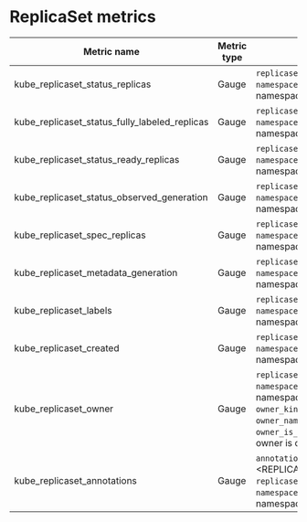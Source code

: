 # ReplicaSet metrics

| Metric name| Metric type | Labels/tags | Status |
| ---------- | ----------- | ----------- | ----------- |
| kube_replicaset_status_replicas | Gauge | `replicaset`=&lt;replicaset-name&gt; <br> `namespace`=&lt;replicaset-namespace&gt; | STABLE |
| kube_replicaset_status_fully_labeled_replicas | Gauge | `replicaset`=&lt;replicaset-name&gt; <br> `namespace`=&lt;replicaset-namespace&gt; | STABLE |
| kube_replicaset_status_ready_replicas | Gauge | `replicaset`=&lt;replicaset-name&gt; <br> `namespace`=&lt;replicaset-namespace&gt; | STABLE |
| kube_replicaset_status_observed_generation | Gauge | `replicaset`=&lt;replicaset-name&gt; <br> `namespace`=&lt;replicaset-namespace&gt; | STABLE |
| kube_replicaset_spec_replicas | Gauge | `replicaset`=&lt;replicaset-name&gt; <br> `namespace`=&lt;replicaset-namespace&gt; | STABLE |
| kube_replicaset_metadata_generation | Gauge | `replicaset`=&lt;replicaset-name&gt; <br> `namespace`=&lt;replicaset-namespace&gt; | STABLE |
| kube_replicaset_labels | Gauge | `replicaset`=&lt;replicaset-name&gt; <br> `namespace`=&lt;replicaset-namespace&gt; | STABLE |
| kube_replicaset_created | Gauge | `replicaset`=&lt;replicaset-name&gt; <br> `namespace`=&lt;replicaset-namespace&gt; | STABLE |
| kube_replicaset_owner | Gauge | `replicaset`=&lt;replicaset-name&gt; <br> `namespace`=&lt;replicaset-namespace&gt; <br> `owner_kind`=&lt;owner kind&gt; <br> `owner_name`=&lt;owner name&gt; <br> `owner_is_controller`=&lt;whether owner is controller&gt;  | STABLE |
| kube_replicaset_annotations | Gauge | `annotation_REPLICASET_ANNOTATION`=&lt;REPLICASET_ANNOTATION&gt; <br> `replicaset`=&lt;replicaset-name&gt; <br> `namespace`=&lt;replicaset-namespace&gt; | EXPERIMENTAL |
